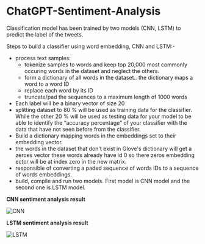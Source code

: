 # ChatGPT-Sentiment-Analysis
Classification model has been trained by two models (CNN, LSTM) to predict the label of the tweets.

Steps to build a classifier using word embedding, CNN and LSTM:-
* process text samples:
  * tokenize samples to words and keep top 20,000 most commonly occuring words in the dataset and neglect the others.
  * form a dictionary of all words in the dataset.. the dictionary maps a word to a word ID
  * replace each word by its ID
  * truncate/pad the sequences to a maximum length of 1000 words
* Each label will be a binary vector of size 20
* splitting dataset to 80 % will be used as training data for the classifier. While the other 20 % will be used as testing data for your model to be able to identify the “accuracy percentage” of your classifier with the data that have not seen before from the classifier.
* Build a dictionary mapping words in the embeddings set to their embedding vector.
* the words in the dataset that don't exist in Glove's dictionary will get a zeroes vector these words already have id 0 so there zeros embedding ector will be at index zero in the new matrix.
* responsible of converting a paded sequence of words IDs to a sequence of words embeddings.
* build, compile and run two models. First model is CNN model and the second one is LSTM model.

**CNN sentiment analysis result**


![CNN](../master/images/cnn-result-test.png)


**LSTM sentiment analysis result**


![LSTM](../master/images/lstm-result-test.png)
